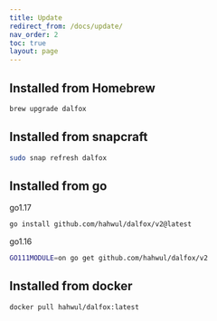 ```yaml
---
title: Update
redirect_from: /docs/update/
nav_order: 2
toc: true
layout: page
---
```


## Installed from Homebrew
```bash
brew upgrade dalfox
```

## Installed from snapcraft
```bash
sudo snap refresh dalfox
```

## Installed from go
go1.17
```bash
go install github.com/hahwul/dalfox/v2@latest
```

go1.16
```bash
GO111MODULE=on go get github.com/hahwul/dalfox/v2
```

## Installed from docker
```bash
docker pull hahwul/dalfox:latest
```
